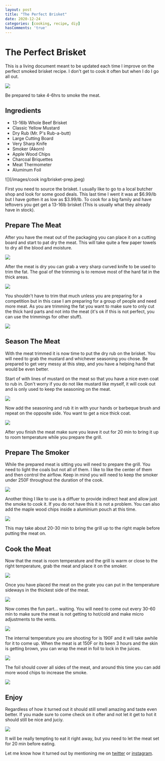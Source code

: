 ```yaml
---
layout: post
title: "The Perfect Brisket"
date: 2020-12-24
categories: [cooking, recipe, diy]
hasComments: 'true'
---
```


# The Perfect Brisket

This is a living document meant to be updated each time I improve on the perfect smoked brisket recipe. I don't get to cook it often but when I do I go all out.

![](/images/cooking/brisket-start.jpeg)

Be prepared to take 4-6hrs to smoke the meat.

## Ingredients

- 13-16lb Whole Beef Brisket
- Classic Yellow Mustard
- Dry Rub (Mr. P's Rub-a-butt)
- Large Cutting Board
- Very Sharp Knife
- Smoker (Akorn)
- Apple Wood Chips
- Charcoal Briquettes
- Meat Thermometer
- Aluminum Foil

![](/images/cook
ing/brisket-prep.jpeg)

First you need to source the brisket. I usually like to go to a local butcher shop and look for some good deals. This last time I went it was at $6.99/lb but I have gotten it as low as $3.99/lb. To cook for a big family and have leftovers you get get a 13-16lb brisket (This is usually what they already have in stock).

## Prepare The Meat

After you have the meat out of the packaging you can place it on a cutting board and start to pat dry the meat. This will take quite a few paper towels to dry all the blood and moisture.

![](/images/cooking/brisket-raw.jpeg)

After the meat is dry you can grab a very sharp curved knife to be used to trim the fat. The goal of the trimming is to remove most of the hard fat in the thick areas.

![](/images/cooking/brisket-trim.jpeg)

You shouldn't have to trim that much unless you are preparing for a competition but in this case I am preparing for a group of people and need more meat. As you are trimming the fat you want to make sure to only cut the thick hard parts and not into the meat (it's ok if this is not perfect, you can use the trimmings for other stuff).

![](/images/cooking/brisket-trimmed.jpeg)

## Season The Meat

With the meat trimmed it is now time to put the dry rub on the brisket. You will need to grab the mustard and whichever seasoning you chose. Be prepared to get very messy at this step, and you have a helping hand that would be even better. 

Start of with lines of mustard on the meat so that you have a nice even coat to rub in. Don't worry if you do not like mustard like myself, it will cook out and is only used to keep the seasoning on the meat.

![](/images/cooking/brisket-mustard.jpeg)

Now add the seasoning and rub it in with your hands or barbeque brush and repeat on the opposite side. You want to get a nice thick coat.

![](/images/cooking/brisket-rub.jpeg)

After you finish the meat make sure you leave it out for 20 min to bring it up to room temperature while you prepare the grill. 

## Prepare The Smoker

While the prepared meat is sitting you will need to prepare the grill. You need to light the coals but not all of them. I like to like the center of them and then control the airflow. Keep in mind you will need to keep the smoker under 250F throughout the duration of the cook. 

![](/images/cooking/brisket-grill.jpeg)

Another thing I like to use is a diffuer to provide indirect heat and allow just the smoke to cook it. If you do not have this it is not a problem. You can also add the maple wood chips inside a aluminium pouch at this time.

![](/images/cooking/brisket-diffuse.jpeg)

This may take about 20-30 min to bring the grill up to the right maple before putting the meat on.

## Cook the Meat

Now that the meat is room temperature and the grill is warm or close to the right temperature, grab the meat and place it on the smoker.

![](/images/cooking/brisket-smoker.jpeg)

Once you have placed the meat on the grate you can put in the temperature sideways in the thickest side of the meat.

![](/images/cooking/brisket-temperature.jpeg)

Now comes the fun part... waiting. You will need to come out every 30-60 min to make sure the meat is not getting to hot/cold and make micro adjustments to the vents.

![](/images/cooking/brisket-closed.jpeg)

The internal temperature you are shooting for is 190F and it will take awhile for it to come up. When the meat is at 150F or its been 3 hours and the skin is getting brown, you can wrap the meat in foil to lock in the juices.

![](/images/cooking/brisket-mid.jpeg)

The foil should cover all sides of the meat, and around this time you can add more wood chips to increase the smoke.

![](/images/cooking/brisket-foil.jpeg)

## Enjoy

Regardless of how it turned out it should still smell amazing and taste even better. If you made sure to come check on it ofter and not let it get to hot it should still be nice and juciy.

![](/images/cooking/brisket-done.jpeg)

It will be really tempting to eat it right away, but you need to let the meat set for 20 min before eating.

Let me know how it turned out by mentioning me on [twitter](https://twitter.com/rodydavis) or [instagram](https://instagram.com/rodydavisjr).
